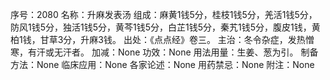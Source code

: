 序号：2080
名称：升麻发表汤
组成：麻黄1钱5分，桂枝1钱5分，羌活1钱5分，防风1钱5分，独活1钱5分，黄芩1钱5分，白芷1钱5分，秦艽1钱5分，腹皮1钱，黄柏1钱，甘草3分，升麻3钱。
出处：《点点经》卷三。
主治：冬令杂症，发热憎寒，有汗或无汗者。
加减：None
功效：None
用法用量：生姜、葱为引。
制备方法：None
临床应用：None
各家论述：None
用药禁忌：None
附注：None
